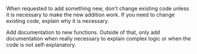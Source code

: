 When requested to add something new, don't change existing code unless it is necessary to make the new addition work. 
If you need to change existing code, explain why it is necessary.

Add documentation to new functions.
Outside of that, only add documentation when really necessary to explain complex logic or when the code is not self-explanatory.